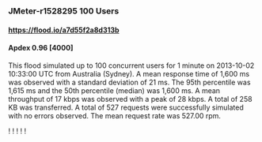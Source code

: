
### JMeter-r1528295 100 Users
#### https://flood.io/a7d55f2a8d313b
#### Apdex 0.96 [4000]
This flood simulated up to 100 concurrent users for 1 minute on  2013-10-02 10:33:00 UTC from Australia (Sydney). A mean response time of 1,600 ms was observed with a standard deviation of 21 ms. The 95th percentile was 1,615 ms and the 50th percentile (median) was 1,600 ms. A mean throughput of 17 kbps was observed with a peak of 28 kbps. A total of 258 KB was transferred. A total of 527 requests were successfully simulated with no errors observed. The mean request rate was 527.00 rpm. 

\![](./gc/a7d55f2a8d313b/tenured_size.jpg)
\![](./gc/a7d55f2a8d313b/collection_pause_time.jpg)
\![](./gc/a7d55f2a8d313b/cpu_real.jpg)
\![](./gc/a7d55f2a8d313b/promoted_size.jpg)
\![](./gc/a7d55f2a8d313b/young_size.jpg)

